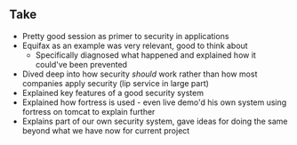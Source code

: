 ## Take

* Pretty good session as primer to security in applications 
* Equifax as an example was very relevant, good to think about
	* Specifically diagnosed what happened and explained how it could've been prevented
* Dived deep into how security *should* work rather than how most companies apply security (lip service in large part)
* Explained key features of a good security system
* Explained how fortress is used - even live demo'd his own system using fortress on tomcat to explain further
* Explains part of our own security system, gave ideas for doing the same beyond what we have now for current project

